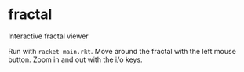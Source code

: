 # fractal
Interactive fractal viewer

Run with `racket main.rkt`. Move around the fractal with the left mouse button. Zoom in and out with the i/o keys.
